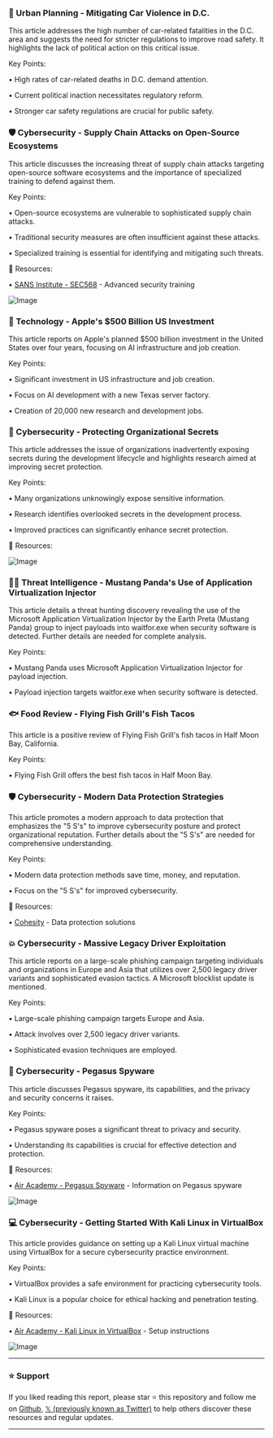 ### 🚗 Urban Planning - Mitigating Car Violence in D.C.

This article addresses the high number of car-related fatalities in the D.C. area and suggests the need for stricter regulations to improve road safety.  It highlights the lack of political action on this critical issue.


Key Points:

• High rates of car-related deaths in D.C. demand attention.


• Current political inaction necessitates regulatory reform.


• Stronger car safety regulations are crucial for public safety.


### 🛡️ Cybersecurity - Supply Chain Attacks on Open-Source Ecosystems

This article discusses the increasing threat of supply chain attacks targeting open-source software ecosystems and the importance of specialized training to defend against them.


Key Points:

• Open-source ecosystems are vulnerable to sophisticated supply chain attacks.


• Traditional security measures are often insufficient against these attacks.


• Specialized training is essential for identifying and mitigating such threats.


🔗 Resources:

• [SANS Institute - SEC568](https://www.sans.org/) - Advanced security training


![Image](https://pbs.twimg.com/media/Gkk_sRtWkAAGxYs?format=jpg&name=small)


### 🍎 Technology - Apple's $500 Billion US Investment

This article reports on Apple's planned $500 billion investment in the United States over four years, focusing on AI infrastructure and job creation.


Key Points:

• Significant investment in US infrastructure and job creation.


• Focus on AI development with a new Texas server factory.


• Creation of 20,000 new research and development jobs.



### 🔑 Cybersecurity - Protecting Organizational Secrets

This article addresses the issue of organizations inadvertently exposing secrets during the development lifecycle and highlights research aimed at improving secret protection.


Key Points:

• Many organizations unknowingly expose sensitive information.


• Research identifies overlooked secrets in the development process.


• Improved practices can significantly enhance secret protection.


🔗 Resources:

![Image](https://pbs.twimg.com/media/Gkk_oUqW8AAZf3N?format=jpg&name=small)


### 🕵️‍♂️ Threat Intelligence - Mustang Panda's Use of Application Virtualization Injector

This article details a threat hunting discovery revealing the use of the Microsoft Application Virtualization Injector by the Earth Preta (Mustang Panda) group to inject payloads into waitfor.exe when security software is detected.  Further details are needed for complete analysis.


Key Points:

• Mustang Panda uses Microsoft Application Virtualization Injector for payload injection.


• Payload injection targets waitfor.exe when security software is detected.



### 🐟 Food Review - Flying Fish Grill's Fish Tacos

This article is a positive review of Flying Fish Grill's fish tacos in Half Moon Bay, California.


Key Points:

• Flying Fish Grill offers the best fish tacos in Half Moon Bay.



### 🛡️ Cybersecurity - Modern Data Protection Strategies

This article promotes a modern approach to data protection that emphasizes the "5 S's" to improve cybersecurity posture and protect organizational reputation.  Further details about the "5 S's" are needed for comprehensive understanding.


Key Points:

• Modern data protection methods save time, money, and reputation.


• Focus on the "5 S's" for improved cybersecurity.


🔗 Resources:

• [Cohesity](https://cohesity.co/4gGJMq3) - Data protection solutions


### 💥 Cybersecurity - Massive Legacy Driver Exploitation

This article reports on a large-scale phishing campaign targeting individuals and organizations in Europe and Asia that utilizes over 2,500 legacy driver variants and sophisticated evasion tactics.  A Microsoft blocklist update is mentioned.


Key Points:

• Large-scale phishing campaign targets Europe and Asia.


• Attack involves over 2,500 legacy driver variants.


• Sophisticated evasion techniques are employed.


### 📱 Cybersecurity - Pegasus Spyware

This article discusses Pegasus spyware, its capabilities, and the privacy and security concerns it raises.


Key Points:

• Pegasus spyware poses a significant threat to privacy and security.


• Understanding its capabilities is crucial for effective detection and protection.


🔗 Resources:

• [Air Academy - Pegasus Spyware](https://air-academy.org/pegasus-spyware-the-ultimate-digital-surveillance-tool/) - Information on Pegasus spyware


![Image](https://pbs.twimg.com/media/GkeXirQW8AATywP?format=png&name=small)


### 💻 Cybersecurity - Getting Started With Kali Linux in VirtualBox

This article provides guidance on setting up a Kali Linux virtual machine using VirtualBox for a secure cybersecurity practice environment.


Key Points:

• VirtualBox provides a safe environment for practicing cybersecurity tools.


• Kali Linux is a popular choice for ethical hacking and penetration testing.


🔗 Resources:

• [Air Academy - Kali Linux in VirtualBox](https://air-academy.org/getting-started-with-kali-linux-in-virtualbox-vm/) - Setup instructions


![Image](https://pbs.twimg.com/media/GkfWS7DXkAADWOq?format=png&name=small)


---

### ⭐️ Support

If you liked reading this report, please star ⭐️ this repository and follow me on [Github](https://github.com/Drix10), [𝕏 (previously known as Twitter)](https://x.com/DRIX_10_) to help others discover these resources and regular updates.

---